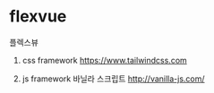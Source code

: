 # flexvue
플렉스뷰

1. css framework
https://www.tailwindcss.com

2. js framework
바닐라 스크립트
http://vanilla-js.com/




